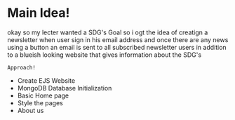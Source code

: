 # Main Idea!
okay so my lecter wanted a SDG's Goal so i ogt the idea of creatign a newsletter when user sign in his email address and once there are any news using a button an email is sent to all subscribed newsletter users in addition to a blueish looking website that gives information about the SDG's


`Approach!`

- Create EJS Website 
- MongoDB Database Initialization
- Basic Home page
- Style the pages
- About us
